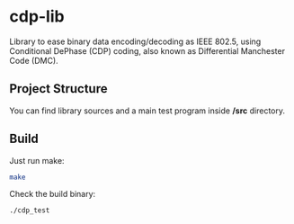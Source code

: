 
# cdp-lib

Library to ease binary data encoding/decoding as IEEE 802.5, using Conditional DePhase (CDP) coding, also known as Differential Manchester Code (DMC).

## Project Structure

You can find library sources and a main test program inside **/src** directory.

## Build

Just run make:

```bash
make
```

Check the build binary:

```bash
./cdp_test
```
